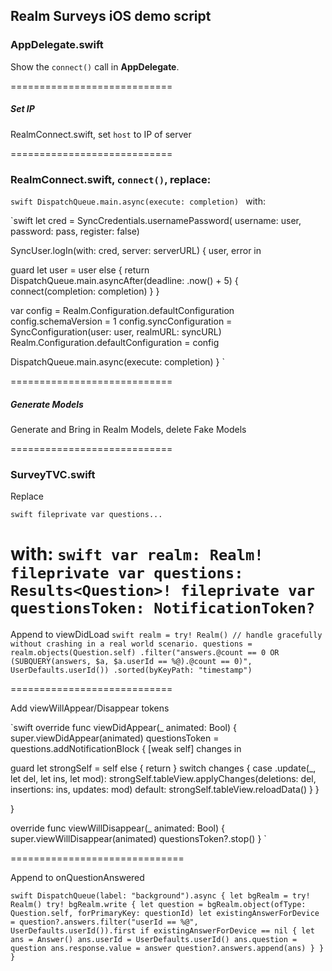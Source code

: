 ## Realm Surveys iOS demo script

### AppDelegate.swift

Show the `connect()` call in **AppDelegate**. 

============================

##### Set IP
RealmConnect.swift,  set `host` to IP of server

============================

### RealmConnect.swift, `connect()`, replace:
`swift
DispatchQueue.main.async(execute: completion)
`
with:

`swift
let cred = SyncCredentials.usernamePassword(
username: user, password: pass, register: false)

SyncUser.logIn(with: cred, server: serverURL) { user, error in

guard let user = user else {
return DispatchQueue.main.asyncAfter(deadline: .now() + 5) {
connect(completion: completion)
}
}

var config = Realm.Configuration.defaultConfiguration
config.schemaVersion = 1
config.syncConfiguration = SyncConfiguration(user: user, realmURL: syncURL)
Realm.Configuration.defaultConfiguration = config

DispatchQueue.main.async(execute: completion)
}
`

============================

##### Generate Models
Generate and Bring in Realm Models, delete Fake Models

============================


### SurveyTVC.swift

Replace

`swift
fileprivate var questions...
`

with:
`swift
var realm: Realm!
fileprivate var questions: Results<Question>!
fileprivate var questionsToken: NotificationToken?
`
============================

Append to viewDidLoad
`swift
realm = try! Realm() // handle gracefully without crashing in a real world scenario.
questions = realm.objects(Question.self)
.filter("answers.@count == 0 OR (SUBQUERY(answers, $a, $a.userId == %@).@count == 0)", UserDefaults.userId())
.sorted(byKeyPath: "timestamp")
`

============================

Add viewWillAppear/Disappear tokens

`swift
override func viewDidAppear(_ animated: Bool) {
super.viewDidAppear(animated)
questionsToken = questions.addNotificationBlock { [weak self] changes in

guard let strongSelf = self else { return }
switch changes {
case .update(_, let del, let ins, let mod):
strongSelf.tableView.applyChanges(deletions: del, insertions: ins, updates: mod)
default:
strongSelf.tableView.reloadData()
}
}

}

override func viewWillDisappear(_ animated: Bool) {
super.viewWillDisappear(animated)
questionsToken?.stop()
}
`

==============================

Append to onQuestionAnswered

`swift
DispatchQueue(label: "background").async {
    let bgRealm = try! Realm()
    try! bgRealm.write {
        let question = bgRealm.object(ofType: Question.self, forPrimaryKey: questionId)
        let existingAnswerForDevice = question?.answers.filter("userId == %@", UserDefaults.userId()).first
        if existingAnswerForDevice == nil {
            let ans = Answer()
            ans.userId = UserDefaults.userId()
            ans.question = question
            ans.response.value = answer
            question?.answers.append(ans)
        }
    }
}
`


